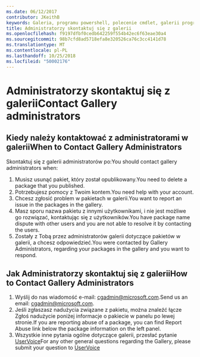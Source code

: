 ```yaml
---
ms.date: 06/12/2017
contributor: JKeithB
keywords: Galeria, programu powershell, polecenie cmdlet, galerii programu PowerShell
title: Administratorzy skontaktuj się z galerii
ms.openlocfilehash: f9197dfbf0cedb642259f554b42ec6f63eae30a4
ms.sourcegitcommit: 98b7cfd8ad5718efa8e320526ca76c3cc4141d78
ms.translationtype: MT
ms.contentlocale: pl-PL
ms.lasthandoff: 10/25/2018
ms.locfileid: "50002176"
---
```

# <a name="contact-gallery-administrators"></a><span data-ttu-id="f934d-103">Administratorzy skontaktuj się z galerii</span><span class="sxs-lookup"><span data-stu-id="f934d-103">Contact Gallery administrators</span></span>

## <a name="when-to-contact-gallery-administrators"></a><span data-ttu-id="f934d-104">Kiedy należy kontaktować z administratorami w galerii</span><span class="sxs-lookup"><span data-stu-id="f934d-104">When to Contact Gallery Administrators</span></span>

<span data-ttu-id="f934d-105">Skontaktuj się z galerii administratorów po:</span><span class="sxs-lookup"><span data-stu-id="f934d-105">You should contact gallery administrators when:</span></span>

1. <span data-ttu-id="f934d-106">Musisz usunąć pakiet, który został opublikowany.</span><span class="sxs-lookup"><span data-stu-id="f934d-106">You need to delete a package that you published.</span></span>
2. <span data-ttu-id="f934d-107">Potrzebujesz pomocy z Twoim kontem.</span><span class="sxs-lookup"><span data-stu-id="f934d-107">You need help with your account.</span></span>
3. <span data-ttu-id="f934d-108">Chcesz zgłosić problem w pakietach w galerii.</span><span class="sxs-lookup"><span data-stu-id="f934d-108">You want to report an issue in the packages in the gallery.</span></span>
4. <span data-ttu-id="f934d-109">Masz sporu nazwa pakietu z innymi użytkownikami, i nie jest możliwe go rozwiązać, kontaktując się z użytkowników.</span><span class="sxs-lookup"><span data-stu-id="f934d-109">You have package name dispute with other users and you are not able to resolve it by contacting the users.</span></span>
5. <span data-ttu-id="f934d-110">Zostały z Tobą przez administratorów galerii dotyczące pakietów w galerii, a chcesz odpowiedzieć.</span><span class="sxs-lookup"><span data-stu-id="f934d-110">You were contacted by Gallery Administrators, regarding your packages in the gallery and you want to respond.</span></span>

## <a name="how-to-contact-gallery-administrators"></a><span data-ttu-id="f934d-111">Jak Administratorzy skontaktuj się z galerii</span><span class="sxs-lookup"><span data-stu-id="f934d-111">How to Contact Gallery Administrators</span></span>

1. <span data-ttu-id="f934d-112">Wyślij do nas wiadomość e-mail: cgadmin@microsoft.com.</span><span class="sxs-lookup"><span data-stu-id="f934d-112">Send us an email: cgadmin@microsoft.com.</span></span>
2. <span data-ttu-id="f934d-113">Jeśli zgłaszasz nadużycia związane z pakietu, można znaleźć łącze Zgłoś nadużycie poniżej informacje o pakiecie w panelu po lewej stronie.</span><span class="sxs-lookup"><span data-stu-id="f934d-113">If you are reporting abuse of a package, you can find Report Abuse link below the package information on the left panel.</span></span>
3. <span data-ttu-id="f934d-114">Wszystkie inne pytania ogólne dotyczące galerii, przesłać pytanie [UserVoice](http://windowsserver.uservoice.com/forums/301869-powershell)</span><span class="sxs-lookup"><span data-stu-id="f934d-114">For any other general questions regarding the Gallery, please submit your question to [UserVoice](http://windowsserver.uservoice.com/forums/301869-powershell)</span></span>
